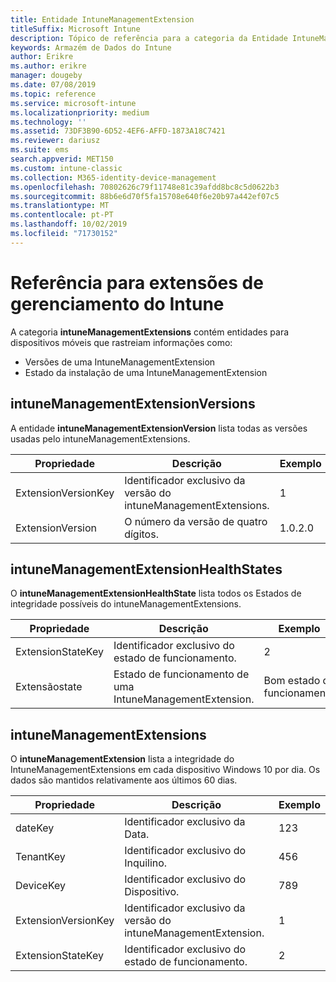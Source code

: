 ```yaml
---
title: Entidade IntuneManagementExtension
titleSuffix: Microsoft Intune
description: Tópico de referência para a categoria da Entidade IntuneManagementExtension das coleções de entidades na API do Armazém de Dados do Intune.
keywords: Armazém de Dados do Intune
author: Erikre
ms.author: erikre
manager: dougeby
ms.date: 07/08/2019
ms.topic: reference
ms.service: microsoft-intune
ms.localizationpriority: medium
ms.technology: ''
ms.assetid: 73DF3B90-6D52-4EF6-AFFD-1873A18C7421
ms.reviewer: dariusz
ms.suite: ems
search.appverid: MET150
ms.custom: intune-classic
ms.collection: M365-identity-device-management
ms.openlocfilehash: 70802626c79f11748e81c39afdd8bc8c5d0622b3
ms.sourcegitcommit: 88b6e6d70f5fa15708e640f6e20b97a442ef07c5
ms.translationtype: MT
ms.contentlocale: pt-PT
ms.lasthandoff: 10/02/2019
ms.locfileid: "71730152"
---
```

# <a name="reference-for-intune-management-extensions"></a>Referência para extensões de gerenciamento do Intune

A categoria **intuneManagementExtensions** contém entidades para dispositivos móveis que rastreiam informações como:

- Versões de uma IntuneManagementExtension
- Estado da instalação de uma IntuneManagementExtension

## <a name="intunemanagementextensionversions"></a>intuneManagementExtensionVersions

A entidade **intuneManagementExtensionVersion** lista todas as versões usadas pelo intuneManagementExtensions.

| Propriedade  | Descrição | Exemplo |
|---------|------------|--------|
| ExtensionVersionKey |Identificador exclusivo da versão do intuneManagementExtensions. | 1 |
| ExtensionVersion |O número da versão de quatro dígitos. |1.0.2.0 |

## <a name="intunemanagementextensionhealthstates"></a>intuneManagementExtensionHealthStates

O **intuneManagementExtensionHealthState** lista todos os Estados de integridade possíveis do intuneManagementExtensions.

| Propriedade  | Descrição | Exemplo |
|---------|------------|--------|
| ExtensionStateKey |Identificador exclusivo do estado de funcionamento. | 2 |
| Extensãostate |Estado de funcionamento de uma IntuneManagementExtension. | Bom estado de funcionamento |

## <a name="intunemanagementextensions"></a>intuneManagementExtensions

O **intuneManagementExtension** lista a integridade do IntuneManagementExtensions em cada dispositivo Windows 10 por dia.
Os dados são mantidos relativamente aos últimos 60 dias. 


|      Propriedade       |                         Descrição                         | Exemplo |
|---------------------|-------------------------------------------------------------|---------|
|       dateKey       |               Identificador exclusivo da Data.                |   123   |
|      TenantKey      |              Identificador exclusivo do Inquilino.               |   456   |
|      DeviceKey      |              Identificador exclusivo do Dispositivo.               |   789   |
| ExtensionVersionKey | Identificador exclusivo da versão do intuneManagementExtension. |    1    |
|  ExtensionStateKey  |             Identificador exclusivo do estado de funcionamento.              |    2    |

